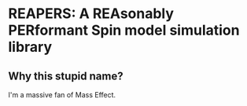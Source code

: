 # REAPERS: A REAsonably PERformant Spin model simulation library

## Why this stupid name?
I'm a massive fan of Mass Effect.
